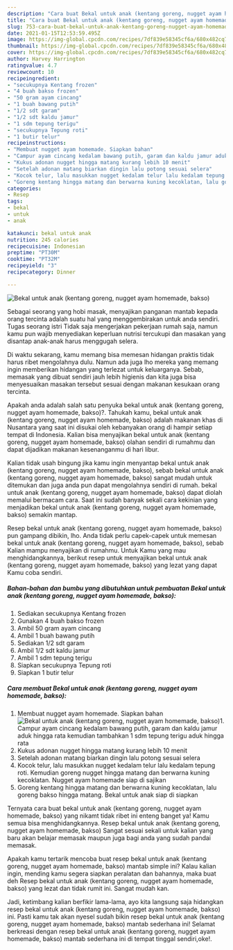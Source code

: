 ```yaml
---
description: "Cara buat Bekal untuk anak (kentang goreng, nugget ayam homemade, bakso) yang lezat dan Mudah Dibuat"
title: "Cara buat Bekal untuk anak (kentang goreng, nugget ayam homemade, bakso) yang lezat dan Mudah Dibuat"
slug: 753-cara-buat-bekal-untuk-anak-kentang-goreng-nugget-ayam-homemade-bakso-yang-lezat-dan-mudah-dibuat
date: 2021-01-15T12:53:59.495Z
image: https://img-global.cpcdn.com/recipes/7df839e58345cf6a/680x482cq70/bekal-untuk-anak-kentang-goreng-nugget-ayam-homemade-bakso-foto-resep-utama.jpg
thumbnail: https://img-global.cpcdn.com/recipes/7df839e58345cf6a/680x482cq70/bekal-untuk-anak-kentang-goreng-nugget-ayam-homemade-bakso-foto-resep-utama.jpg
cover: https://img-global.cpcdn.com/recipes/7df839e58345cf6a/680x482cq70/bekal-untuk-anak-kentang-goreng-nugget-ayam-homemade-bakso-foto-resep-utama.jpg
author: Harvey Harrington
ratingvalue: 4.7
reviewcount: 10
recipeingredient:
- "secukupnya Kentang frozen"
- "4 buah bakso frozen"
- "50 gram ayam cincang"
- "1 buah bawang putih"
- "1/2 sdt garam"
- "1/2 sdt kaldu jamur"
- "1 sdm tepung terigu"
- "secukupnya Tepung roti"
- "1 butir telur"
recipeinstructions:
- "Membuat nugget ayam homemade. Siapkan bahan"
- "Campur ayam cincang kedalam bawang putih, garam dan kaldu jamur aduk hingga rata kemudian tambahkan 1 sdm tepung terigu aduk hingga rata"
- "Kukus adonan nugget hingga matang kurang lebih 10 menit"
- "Setelah adonan matang biarkan dingin lalu potong sesuai selera"
- "Kocok telur, lalu masukkan nugget kedalam telur lalu kedalam tepung roti. Kemudian goreng nugget hingga matang dan berwarna kuning kecoklatan. Nugget ayam homemade siap di sajikan"
- "Goreng kentang hingga matang dan berwarna kuning kecoklatan, lalu goreng bakso hingga matang. Bekal untuk anak siap di siapkan"
categories:
- Resep
tags:
- bekal
- untuk
- anak

katakunci: bekal untuk anak 
nutrition: 245 calories
recipecuisine: Indonesian
preptime: "PT30M"
cooktime: "PT32M"
recipeyield: "3"
recipecategory: Dinner

---
```



![Bekal untuk anak (kentang goreng, nugget ayam homemade, bakso)](https://img-global.cpcdn.com/recipes/7df839e58345cf6a/680x482cq70/bekal-untuk-anak-kentang-goreng-nugget-ayam-homemade-bakso-foto-resep-utama.jpg)

Sebagai seorang yang hobi masak, menyajikan panganan mantab kepada orang tercinta adalah suatu hal yang menggembirakan untuk anda sendiri. Tugas seorang istri Tidak saja mengerjakan pekerjaan rumah saja, namun kamu pun wajib menyediakan keperluan nutrisi tercukupi dan masakan yang disantap anak-anak harus menggugah selera.

Di waktu  sekarang, kamu memang bisa memesan hidangan praktis tidak harus ribet mengolahnya dulu. Namun ada juga lho mereka yang memang ingin memberikan hidangan yang terlezat untuk keluarganya. Sebab, memasak yang dibuat sendiri jauh lebih higienis dan kita juga bisa menyesuaikan masakan tersebut sesuai dengan makanan kesukaan orang tercinta. 



Apakah anda adalah salah satu penyuka bekal untuk anak (kentang goreng, nugget ayam homemade, bakso)?. Tahukah kamu, bekal untuk anak (kentang goreng, nugget ayam homemade, bakso) adalah makanan khas di Nusantara yang saat ini disukai oleh kebanyakan orang di hampir setiap tempat di Indonesia. Kalian bisa menyajikan bekal untuk anak (kentang goreng, nugget ayam homemade, bakso) olahan sendiri di rumahmu dan dapat dijadikan makanan kesenanganmu di hari libur.

Kalian tidak usah bingung jika kamu ingin menyantap bekal untuk anak (kentang goreng, nugget ayam homemade, bakso), sebab bekal untuk anak (kentang goreng, nugget ayam homemade, bakso) sangat mudah untuk ditemukan dan juga anda pun dapat mengolahnya sendiri di rumah. bekal untuk anak (kentang goreng, nugget ayam homemade, bakso) dapat diolah memalui bermacam cara. Saat ini sudah banyak sekali cara kekinian yang menjadikan bekal untuk anak (kentang goreng, nugget ayam homemade, bakso) semakin mantap.

Resep bekal untuk anak (kentang goreng, nugget ayam homemade, bakso) pun gampang dibikin, lho. Anda tidak perlu capek-capek untuk memesan bekal untuk anak (kentang goreng, nugget ayam homemade, bakso), sebab Kalian mampu menyajikan di rumahmu. Untuk Kamu yang mau menghidangkannya, berikut resep untuk menyajikan bekal untuk anak (kentang goreng, nugget ayam homemade, bakso) yang lezat yang dapat Kamu coba sendiri.

<!--inarticleads1-->

##### Bahan-bahan dan bumbu yang dibutuhkan untuk pembuatan Bekal untuk anak (kentang goreng, nugget ayam homemade, bakso):

1. Sediakan secukupnya Kentang frozen
1. Gunakan 4 buah bakso frozen
1. Ambil 50 gram ayam cincang
1. Ambil 1 buah bawang putih
1. Sediakan 1/2 sdt garam
1. Ambil 1/2 sdt kaldu jamur
1. Ambil 1 sdm tepung terigu
1. Siapkan secukupnya Tepung roti
1. Siapkan 1 butir telur




<!--inarticleads2-->

##### Cara membuat Bekal untuk anak (kentang goreng, nugget ayam homemade, bakso):

1. Membuat nugget ayam homemade. Siapkan bahan
<img src="https://img-global.cpcdn.com/steps/df206be11021251f/160x128cq70/bekal-untuk-anak-kentang-goreng-nugget-ayam-homemade-bakso-langkah-memasak-1-foto.jpg" alt="Bekal untuk anak (kentang goreng, nugget ayam homemade, bakso)">1. Campur ayam cincang kedalam bawang putih, garam dan kaldu jamur aduk hingga rata kemudian tambahkan 1 sdm tepung terigu aduk hingga rata
1. Kukus adonan nugget hingga matang kurang lebih 10 menit
1. Setelah adonan matang biarkan dingin lalu potong sesuai selera
1. Kocok telur, lalu masukkan nugget kedalam telur lalu kedalam tepung roti. Kemudian goreng nugget hingga matang dan berwarna kuning kecoklatan. Nugget ayam homemade siap di sajikan
1. Goreng kentang hingga matang dan berwarna kuning kecoklatan, lalu goreng bakso hingga matang. Bekal untuk anak siap di siapkan




Ternyata cara buat bekal untuk anak (kentang goreng, nugget ayam homemade, bakso) yang nikamt tidak ribet ini enteng banget ya! Kamu semua bisa menghidangkannya. Resep bekal untuk anak (kentang goreng, nugget ayam homemade, bakso) Sangat sesuai sekali untuk kalian yang baru akan belajar memasak maupun juga bagi anda yang sudah pandai memasak.

Apakah kamu tertarik mencoba buat resep bekal untuk anak (kentang goreng, nugget ayam homemade, bakso) mantab simple ini? Kalau kalian ingin, mending kamu segera siapkan peralatan dan bahannya, maka buat deh Resep bekal untuk anak (kentang goreng, nugget ayam homemade, bakso) yang lezat dan tidak rumit ini. Sangat mudah kan. 

Jadi, ketimbang kalian berfikir lama-lama, ayo kita langsung saja hidangkan resep bekal untuk anak (kentang goreng, nugget ayam homemade, bakso) ini. Pasti kamu tak akan nyesel sudah bikin resep bekal untuk anak (kentang goreng, nugget ayam homemade, bakso) mantab sederhana ini! Selamat berkreasi dengan resep bekal untuk anak (kentang goreng, nugget ayam homemade, bakso) mantab sederhana ini di tempat tinggal sendiri,oke!.

